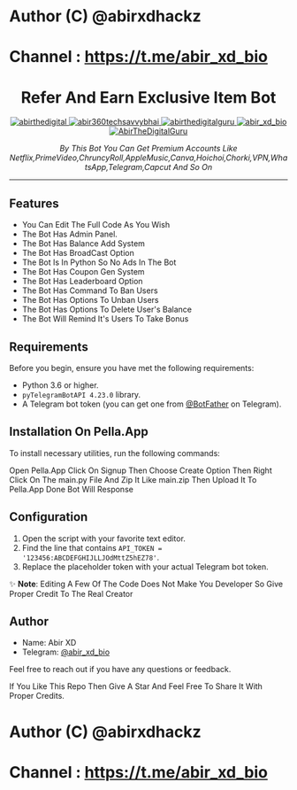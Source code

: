 # Author (C) @abirxdhackz
# Channel : https://t.me/abir_xd_bio

<h1 align="center">Refer And Earn Exclusive Item Bot</h1>

<p align="center">
 <a href="https://twitter.com/abirthedigital" target="blank">
        <img src="https://img.shields.io/badge/Twitter-1DA1F2?style=flat-square&logo=twitter&logoColor=white" alt="abirthedigital" />
    </a>
    <a href="https://fb.com/abir360techsavvybhai" target="blank">
        <img src="https://img.shields.io/badge/Facebook-1877F2?style=flat-square&logo=facebook&logoColor=white" alt="abir360techsavvybhai" />
    </a>
    <a href="https://instagram.com/abirthedigitalguru" target="blank">
        <img src="https://img.shields.io/badge/Instagram-E4405F?style=flat-square&logo=instagram&logoColor=white" alt="abirthedigitalguru" />
    </a>
    <a href="https://t.me/abir_xd_bio" target="blank">
        <img src="https://img.shields.io/badge/Telegram-0088cc?style=flat-square&logo=telegram&logoColor=white" alt="abir_xd_bio" />
    </a>
    <a href="https://www.youtube.com/@AbirTheDigitalGuru" target="blank">
        <img src="https://img.shields.io/badge/YouTube-FF0000?style=flat-square&logo=youtube&logoColor=white" alt="AbirTheDigitalGuru" />
    </a>
</p>

<p align="center">
  <em>By This Bot You Can Get Premium Accounts Like Netflix,PrimeVideo,ChruncyRoll,AppleMusic,Canva,Hoichoi,Chorki,VPN,WhatsApp,Telegram,Capcut And So On</em>
</p>
<hr>

## Features

- You Can Edit The Full Code As You Wish
- The Bot Has Admin Panel.
- The Bot Has Balance Add System
- The Bot Has BroadCast Option
- The Bot Is In Python So No Ads In The Bot
- The Bot Has Coupon Gen System
- The Bot Has Leaderboard Option
- The Bot Has Command To Ban Users
- The Bot Has Options To Unban Users
- The Bot Has Options To Delete User's Balance
- The Bot Will Remind It's Users To Take Bonus
## Requirements

Before you begin, ensure you have met the following requirements:

- Python 3.6 or higher.
- `pyTelegramBotAPI 4.23.0` library.
- A Telegram bot token (you can get one from [@BotFather](https://t.me/BotFather) on Telegram).

## Installation On Pella.App

To install necessary utilities, run the following commands:

Open Pella.App
Click On Signup
Then Choose Create Option 
Then Right Click On The main.py File And Zip It Like main.zip
Then Upload It To Pella.App 
Done Bot Will Response
## Configuration

1. Open the script with your favorite text editor.
2. Find the line that contains `API_TOKEN = '123456:ABCDEFGHIJLLJOdMttZ5hEZ78'`.
3. Replace the placeholder token with your actual Telegram bot token.



✨ **Note**: Editing A Few Of The Code Does Not Make You Developer So Give Proper Credit To The Real Creator 
## Author

- Name: Abir XD
- Telegram: [@abir_xd_bio](https://t.me/abir_x_official)

Feel free to reach out if you have any questions or feedback.

If You Like This Repo Then Give A Star And Feel Free To Share It With Proper Credits.
# Author (C) @abirxdhackz
# Channel : https://t.me/abir_xd_bio
